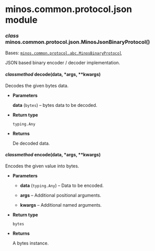 # minos.common.protocol.json module


### _class_ minos.common.protocol.json.MinosJsonBinaryProtocol()
Bases: [`minos.common.protocol.abc.MinosBinaryProtocol`](minos.common.protocol.abc.md#minos.common.protocol.abc.MinosBinaryProtocol)

JSON based binary encoder / decoder implementation.


#### _classmethod_ decode(data, \*args, \*\*kwargs)
Decodes the given bytes data.


* **Parameters**

    **data** (`bytes`) – bytes data to be decoded.



* **Return type**

    `typing.Any`



* **Returns**

    De decoded data.



#### _classmethod_ encode(data, \*args, \*\*kwargs)
Encodes the given value into bytes.


* **Parameters**

    
    * **data** (`typing.Any`) – Data to be encoded.


    * **args** – Additional positional arguments.


    * **kwargs** – Additional named arguments.



* **Return type**

    `bytes`



* **Returns**

    A bytes instance.
